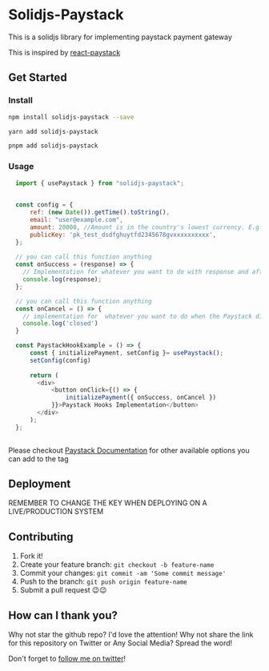 # Solidjs-Paystack

This is a solidjs library for implementing paystack payment gateway

This is inspired by [react-paystack](https://github.com/iamraphson/react-paystack)

## Get Started

### Install

```sh
npm install solidjs-paystack --save
```

```sh
yarn add solidjs-paystack
```

```sh
pnpm add solidjs-paystack
```

### Usage

```javascript
  import { usePaystack } from "solidjs-paystack";

  
  const config = {
      ref: (new Date()).getTime().toString(),
      email: "user@example.com",
      amount: 20000, //Amount is in the country's lowest currency. E.g Kobo, so 20000 kobo = N200
      publicKey: 'pk_test_dsdfghuytfd2345678gvxxxxxxxxxx',
  };
  
  // you can call this function anything
  const onSuccess = (response) => {
    // Implementation for whatever you want to do with response and after success call.
    console.log(response);
  };

  // you can call this function anything
  const onCancel = () => {
    // implementation for  whatever you want to do when the Paystack dialog closed.
    console.log('closed')
  }

  const PaystackHookExample = () => {
      const { initializePayment, setConfig }= usePaystack();
	  setConfig(config)
	  
      return (
        <div>
            <button onClick={() => {
                initializePayment({ onSuccess, onCancel })
            }}>Paystack Hooks Implementation</button>
        </div>
      );
  };
 
```

Please checkout [Paystack Documentation](https://developers.paystack.co/docs/paystack-inline) for other available options you can add to the tag

## Deployment

REMEMBER TO CHANGE THE KEY WHEN DEPLOYING ON A LIVE/PRODUCTION SYSTEM

## Contributing

1. Fork it!
2. Create your feature branch: `git checkout -b feature-name`
3. Commit your changes: `git commit -am 'Some commit message'`
4. Push to the branch: `git push origin feature-name`
5. Submit a pull request 😉😉

## How can I thank you?

Why not star the github repo? I'd love the attention! Why not share the link for this repository on Twitter or Any Social Media? Spread the word!

Don't forget to [follow me on twitter](https://twitter.com/Rnwonder101)!
